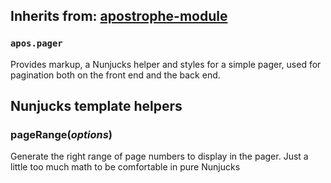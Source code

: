 ## Inherits from: [apostrophe-module](../apostrophe-module/index.html)
### `apos.pager`
Provides markup, a Nunjucks helper and styles for a simple pager,
used for pagination both on the front end and the back end.


## Nunjucks template helpers
### pageRange(*options*)
Generate the right range of page numbers to display in the pager.
Just a little too much math to be comfortable in pure Nunjucks
